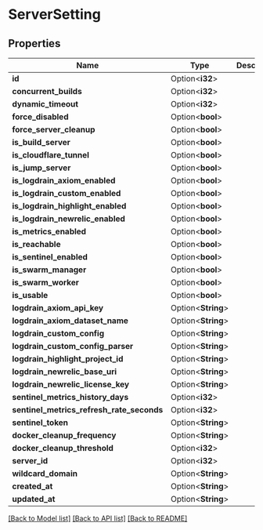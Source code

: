 # ServerSetting

## Properties

Name | Type | Description | Notes
------------ | ------------- | ------------- | -------------
**id** | Option<**i32**> |  | [optional]
**concurrent_builds** | Option<**i32**> |  | [optional]
**dynamic_timeout** | Option<**i32**> |  | [optional]
**force_disabled** | Option<**bool**> |  | [optional]
**force_server_cleanup** | Option<**bool**> |  | [optional]
**is_build_server** | Option<**bool**> |  | [optional]
**is_cloudflare_tunnel** | Option<**bool**> |  | [optional]
**is_jump_server** | Option<**bool**> |  | [optional]
**is_logdrain_axiom_enabled** | Option<**bool**> |  | [optional]
**is_logdrain_custom_enabled** | Option<**bool**> |  | [optional]
**is_logdrain_highlight_enabled** | Option<**bool**> |  | [optional]
**is_logdrain_newrelic_enabled** | Option<**bool**> |  | [optional]
**is_metrics_enabled** | Option<**bool**> |  | [optional]
**is_reachable** | Option<**bool**> |  | [optional]
**is_sentinel_enabled** | Option<**bool**> |  | [optional]
**is_swarm_manager** | Option<**bool**> |  | [optional]
**is_swarm_worker** | Option<**bool**> |  | [optional]
**is_usable** | Option<**bool**> |  | [optional]
**logdrain_axiom_api_key** | Option<**String**> |  | [optional]
**logdrain_axiom_dataset_name** | Option<**String**> |  | [optional]
**logdrain_custom_config** | Option<**String**> |  | [optional]
**logdrain_custom_config_parser** | Option<**String**> |  | [optional]
**logdrain_highlight_project_id** | Option<**String**> |  | [optional]
**logdrain_newrelic_base_uri** | Option<**String**> |  | [optional]
**logdrain_newrelic_license_key** | Option<**String**> |  | [optional]
**sentinel_metrics_history_days** | Option<**i32**> |  | [optional]
**sentinel_metrics_refresh_rate_seconds** | Option<**i32**> |  | [optional]
**sentinel_token** | Option<**String**> |  | [optional]
**docker_cleanup_frequency** | Option<**String**> |  | [optional]
**docker_cleanup_threshold** | Option<**i32**> |  | [optional]
**server_id** | Option<**i32**> |  | [optional]
**wildcard_domain** | Option<**String**> |  | [optional]
**created_at** | Option<**String**> |  | [optional]
**updated_at** | Option<**String**> |  | [optional]

[[Back to Model list]](../README.md#documentation-for-models) [[Back to API list]](../README.md#documentation-for-api-endpoints) [[Back to README]](../README.md)


